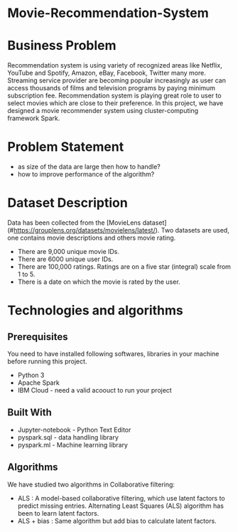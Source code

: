 # Movie-Recommendation-System

# Business Problem
Recommendation system is using variety of recognized areas like Netflix, YouTube and Spotify, Amazon, eBay, Facebook, Twitter many more. Streaming service provider are becoming popular increasingly as user can access thousands of films and television programs by paying minimum subscription fee. Recommendation system is playing great role to user to select movies which are close to their preference.  In this project, we have designed a movie recommender system using cluster-computing framework Spark.

# Problem Statement
* as size of the data are large then how to handle? 
* how to improve performance of the algorithm?

# Dataset Description
Data has been collected from the [MovieLens dataset] (#https://grouplens.org/datasets/movielens/latest/). 
Two datasets are used, one contains movie descriptions and others movie rating. 
* There are 9,000 unique movie IDs.
* There are 6000 unique user IDs.
* There are 100,000 ratings. Ratings are on a five star (integral) scale from 1 to 5.
* There is a date on which the movie is rated by the user.

# Technologies and algorithms
## Prerequisites
You need to have installed following softwares, libraries in your machine before running this project.
* Python 3
* Apache Spark 
* IBM Cloud - need a valid acoouct to run your project 

## Built With
* Jupyter-notebook - Python Text Editor
* pyspark.sql - data handling library
* pyspark.ml - Machine learning library

## Algorithms
We have studied two algorithms in Collaborative filtering:
* ALS : A model-based collaborative filtering, which use latent factors to predict missing entries. Alternating Least Squares (ALS) algorithm has been to learn latent factors.
* ALS + bias : Same algorithm but add bias to calculate latent factors.
